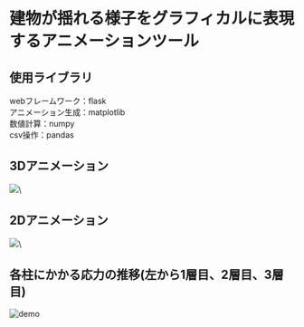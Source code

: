 # 建物が揺れる様子をグラフィカルに表現するアニメーションツール

## 使用ライブラリ
webフレームワーク：flask\
アニメーション生成：matplotlib\
数値計算：numpy\
csv操作：pandas

## 3Dアニメーション
<img src="https://user-images.githubusercontent.com/39854090/67361305-2cb45180-f5a3-11e9-8967-e430d416d52d.gif">\
## 2Dアニメーション
<img  src="https://user-images.githubusercontent.com/39854090/67361306-2cb45180-f5a3-11e9-85f0-d0c35c839e5a.gif">\
## 各柱にかかる応力の推移(左から1層目、2層目、3層目)
![demo](https://user-images.githubusercontent.com/39854090/67361272-160dfa80-f5a3-11e9-8493-e893b6569e99.gif)


